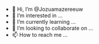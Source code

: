 - 👋 Hi, I’m @Jozuamazereeuw
- 👀 I’m interested in ...
- 🌱 I’m currently learning ...
- 💞️ I’m looking to collaborate on ...
- 📫 How to reach me ...

<!---
Jozuamazereeuw/Jozuamazereeuw is a ✨ special ✨ repository because its `README.md` (this file) appears on your GitHub profile.
You can click the Preview link to take a look at your changes.
--->
